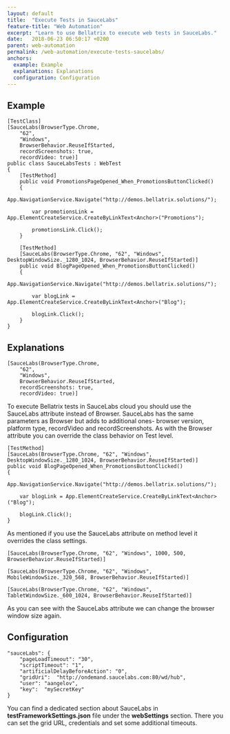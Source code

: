 ```yaml
---
layout: default
title:  "Execute Tests in SauceLabs"
feature-title: "Web Automation"
excerpt: "Learn to use Bellatrix to execute web tests in SauceLabs."
date:   2018-06-23 06:50:17 +0200
parent: web-automation
permalink: /web-automation/execute-tests-saucelabs/
anchors:
  example: Example
  explanations: Explanations
  configuration: Configuration
---
```

Example
-------
```
[TestClass]
[SauceLabs(BrowserType.Chrome,
    "62",
    "Windows",
    BrowserBehavior.ReuseIfStarted,
    recordScreenshots: true,
    recordVideo: true)]
public class SauceLabsTests : WebTest
{
    [TestMethod]
    public void PromotionsPageOpened_When_PromotionsButtonClicked()
    {
        App.NavigationService.Navigate("http://demos.bellatrix.solutions/");

        var promotionsLink = App.ElementCreateService.CreateByLinkText<Anchor>("Promotions");

        promotionsLink.Click();
    }

    [TestMethod]
    [SauceLabs(BrowserType.Chrome, "62", "Windows", DesktopWindowSize._1280_1024, BrowserBehavior.ReuseIfStarted)]
    public void BlogPageOpened_When_PromotionsButtonClicked()
    {
        App.NavigationService.Navigate("http://demos.bellatrix.solutions/");

        var blogLink = App.ElementCreateService.CreateByLinkText<Anchor>("Blog");

        blogLink.Click();
    }
}
```

Explanations
------------
```
[SauceLabs(BrowserType.Chrome,
    "62",
    "Windows",
    BrowserBehavior.ReuseIfStarted,
    recordScreenshots: true,
    recordVideo: true)]
```
To execute Bellatrix tests in SauceLabs cloud you should use the SauceLabs attribute instead of Browser. SauceLabs has the same parameters as Browser but adds to additional ones- browser version, platform type, recordVideo and recordScreenshots. As with the Browser attribute you can override the class behavior on Test level.
```
[TestMethod]
[SauceLabs(BrowserType.Chrome, "62", "Windows", DesktopWindowSize._1280_1024, BrowserBehavior.ReuseIfStarted)]
public void BlogPageOpened_When_PromotionsButtonClicked()
{
    App.NavigationService.Navigate("http://demos.bellatrix.solutions/");

    var blogLink = App.ElementCreateService.CreateByLinkText<Anchor>("Blog");

    blogLink.Click();
}
```
As mentioned if you use the SauceLabs attribute on method level it overrides the class settings.
```
[SauceLabs(BrowserType.Chrome, "62", "Windows", 1000, 500, BrowserBehavior.ReuseIfStarted)]
```
```
[SauceLabs(BrowserType.Chrome, "62", "Windows", MobileWindowSize._320_568, BrowserBehavior.ReuseIfStarted)]
```
```
[SauceLabs(BrowserType.Chrome, "62", "Windows", TabletWindowSize._600_1024, BrowserBehavior.ReuseIfStarted)]
```
As you can see with the SauceLabs attribute we can change the browser window size again.

Configuration
-------------
```
"sauceLabs": {
    "pageLoadTimeout": "30",
    "scriptTimeout": "1",
    "artificialDelayBeforeAction": "0",
    "gridUri":  "http://ondemand.saucelabs.com:80/wd/hub",
    "user": "aangelov",
    "key":  "mySecretKey"
}
```
You can find a dedicated section about SauceLabs in **testFrameworkSettings.json** file under the **webSettings** section. There you can set the grid URL, credentials and set some additional timeouts.